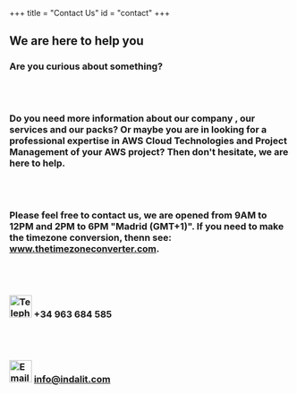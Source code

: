 +++
title = "Contact Us"
id = "contact"
+++

<h2>We are here to help you</h2>

<h3 class="font01">
Are you curious about something?
 
<br /><br />

Do you need more information about our company , our services and our packs?  Or maybe you are in looking for a professional expertise in AWS Cloud Technologies and Project Management of your AWS project?  Then don't hesitate, we are here to help.

<br /><br />

Please feel free to contact us, we are opened from 9AM to 12PM and 2PM to 6PM "Madrid (GMT+1)".  If you need to make the timezone conversion, thenn see: <a href="http://www.thetimezoneconverter.com" target="blanc">www.thetimezoneconverter.com</a>.

<br /><br />

<img style="float" src="/img/contact/telephone.png" width="40" alt="Telephone"> +34 963 684 585

<br /><br />

<img style="float" src="/img/contact/email.png" width="40" alt="Email"> <a href="mailto:info@indalit.com">info@indalit.com</a>

</h3>
